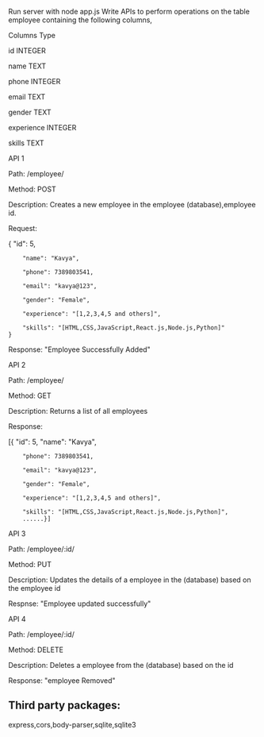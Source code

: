 Run server with node app.js
Write APIs to perform operations on the table employee containing the following columns,

Columns	Type

id	INTEGER

name	TEXT

phone	INTEGER

email	TEXT

gender TEXT

experience INTEGER 

skills TEXT 

API 1

Path: /employee/

Method: POST

Description:  Creates a new employee in the employee (database),employee id.

Request: 

 {
        "id": 5,
        
        "name": "Kavya",
        
        "phone": 7389803541,
        
        "email": "kavya@123",
        
        "gender": "Female",
        
        "experience": "[1,2,3,4,5 and others]",
        
        "skills": "[HTML,CSS,JavaScript,React.js,Node.js,Python]"
    } 
    
Response: 
  "Employee Successfully Added"
  

API 2 

Path: /employee/

Method: GET

Description:
Returns a list of all employees 

Response:

[{
   "id": 5,
        "name": "Kavya",
        
        "phone": 7389803541,
        
        "email": "kavya@123",
        
        "gender": "Female",
        
        "experience": "[1,2,3,4,5 and others]",
        
        "skills": "[HTML,CSS,JavaScript,React.js,Node.js,Python]",
        ......}] 
        

API 3

Path: /employee/:id/

Method: PUT

Description:
Updates the details of a employee in the (database) based on the employee id

Respnse:
"Employee updated successfully"

API 4

Path: /employee/:id/

Method: DELETE

Description:
Deletes a employee from the (database) based on the id 

Response:
  "employee Removed" 

## Third party packages:
 express,cors,body-parser,sqlite,sqlite3

  
